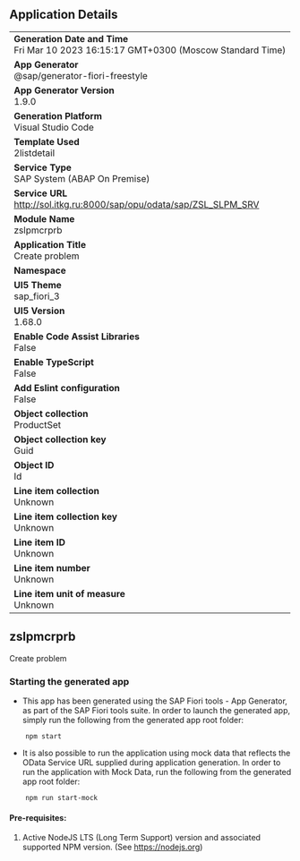 ## Application Details
|               |
| ------------- |
|**Generation Date and Time**<br>Fri Mar 10 2023 16:15:17 GMT+0300 (Moscow Standard Time)|
|**App Generator**<br>@sap/generator-fiori-freestyle|
|**App Generator Version**<br>1.9.0|
|**Generation Platform**<br>Visual Studio Code|
|**Template Used**<br>2listdetail|
|**Service Type**<br>SAP System (ABAP On Premise)|
|**Service URL**<br>http://sol.itkg.ru:8000/sap/opu/odata/sap/ZSL_SLPM_SRV
|**Module Name**<br>zslpmcrprb|
|**Application Title**<br>Create problem|
|**Namespace**<br>|
|**UI5 Theme**<br>sap_fiori_3|
|**UI5 Version**<br>1.68.0|
|**Enable Code Assist Libraries**<br>False|
|**Enable TypeScript**<br>False|
|**Add Eslint configuration**<br>False|
|**Object collection**<br>ProductSet|
|**Object collection key**<br>Guid|
|**Object ID**<br>Id|
|**Line item collection**<br>Unknown|
|**Line item collection key**<br>Unknown|
|**Line item ID**<br>Unknown|
|**Line item number**<br>Unknown|
|**Line item unit of measure**<br>Unknown|

## zslpmcrprb

Create problem

### Starting the generated app

-   This app has been generated using the SAP Fiori tools - App Generator, as part of the SAP Fiori tools suite.  In order to launch the generated app, simply run the following from the generated app root folder:

```
    npm start
```

- It is also possible to run the application using mock data that reflects the OData Service URL supplied during application generation.  In order to run the application with Mock Data, run the following from the generated app root folder:

```
    npm run start-mock
```

#### Pre-requisites:

1. Active NodeJS LTS (Long Term Support) version and associated supported NPM version.  (See https://nodejs.org)


